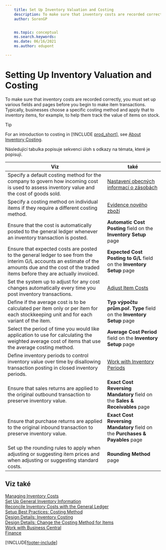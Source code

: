 ```yaml
---
    title: Set Up Inventory Valuation and Costing
    description: To make sure that inventory costs are recorded correctly, you must set up various fields and pages before you begin to make item transactions.
    author: SorenGP


    ms.topic: conceptual
    ms.search.keywords:
    ms.date: 06/16/2021
    ms.author: edupont

---
```

# Setting Up Inventory Valuation and Costing

To make sure that inventory costs are recorded correctly, you must set up various fields and pages before you begin to make item transactions. Typically, businesses choose a specific costing method and apply that to inventory items, for example, to help them track the value of items on stock.

> [!TIP]
> For an introduction to costing in [!INCLUDE [prod_short](includes/prod_short.md)], see [About Inventory Costing](finance-learn-about-costing.md).

Následující tabulka popisuje sekvenci úloh s odkazy na témata, které je popisují.

| **Viz** | **také** |
|------------|-------------|
| Specify a default costing method for the company to govern how incoming cost is used to assess inventory value and the cost of goods sold. | [Nastavení obecných informací o zásobách](inventory-how-setup-general.md) |
| Specify a costing method on individual items if they require a different costing method. | [Evidence nového zboží](inventory-how-register-new-items.md) |
| Ensure that the cost is automatically posted to the general ledger whenever an inventory transaction is posted. | **Automatic Cost Posting** field on the **Inventory Setup** page |
| Ensure that expected costs are posted to the general ledger to see from the interim G/L accounts an estimate of the amounts due and the cost of the traded items before they are actually invoiced. | **Expected Cost Posting to G/L** field on the **Inventory Setup** page |
| Set the system up to adjust for any cost changes automatically every time you post inventory transactions. | [Adjust Item Costs](inventory-how-adjust-item-costs.md) |
| Define if the average cost is to be calculated per item only or per item for each stockkeeping unit and for each variant of the item. | **Typ výpočtu prům.poř. Type** field on the **Inventory Setup** page |
| Select the period of time you would like application to use for calculating the weighted average cost of items that use the average costing method. | **Average Cost Period** field on the **Inventory Setup** page |
| Define inventory periods to control inventory value over time by disallowing transaction posting in closed inventory periods. | [Work with Inventory Periods](finance-how-to-work-with-inventory-periods.md) |
| Ensure that sales returns are applied to the original outbound transaction to preserve inventory value. | **Exact Cost Reversing Mandatory** field on the **Sales & Receivables** page |
| Ensure that purchase returns are applied to the original inbound transaction to preserve inventory value. | **Exact Cost Reversing Mandatory** field on the **Purchases & Payables** page |
| Set up the rounding rules to apply when adjusting or suggesting item prices and when adjusting or suggesting standard costs. | **Rounding Method** page |

## Viz také

[Managing Inventory Costs](finance-manage-inventory-costs.md)  
[Set Up General Inventory Information](inventory-how-setup-general.md)  
[Reconcile Inventory Costs with the General Ledger](finance-how-to-post-inventory-costs-to-the-general-ledger.md)  
[Setup Best Practices: Costing Method](setup-best-practices-costing-method.md)  
[Design Details: Inventory Costing](design-details-inventory-costing.md)  
[Design Details: Change the Costing Method for Items](design-details-changing-costing-methods.md)  
[Work with Business Central](ui-work-product.md)  
[Finance](finance.md)


[!INCLUDE[footer-include](includes/footer-banner.md)]